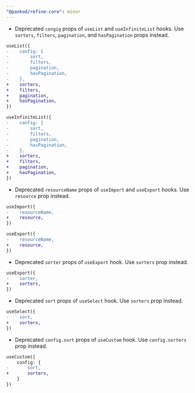 ```yaml
---
"@pankod/refine-core": minor
---
```


-   Deprecated `congig` props of `useList` and `useInfiniteList` hooks. Use `sorters`, `filters`, `pagination`, and `hasPagination` props instead.

```diff
useList({
-    config: {
-        sort,
-        filters,
-        pagination,
-        hasPagination,
-    },
+    sorters,
+    filters,
+    pagination,
+    hasPagination,
})

useInfiniteList({
-    config: {
-        sort,
-        filters,
-        pagination,
-        hasPagination,
-    },
+    sorters,
+    filters,
+    pagination,
+    hasPagination,
})
```

-   Deprecated `resourceName` props of `useImport` and `useExport` hooks. Use `resource` prop instead.

```diff
useImport({
-    resourceName,
+    resource,
})

useExport({
-    resourceName,
+    resource,
})
```

-   Deprecated `sorter` props of `useExport` hook. Use `sorters` prop instead.

```diff
useExport({
-    sorter,
+    sorters,
})
```

-   Deprecated `sort` props of `useSelect` hook. Use `sorters` prop instead.

```diff
useSelect({
-    sort,
+    sorters,
})
```

- Deprecated `config.sort` props of `useCustom` hook. Use `config.sorters` prop instead.

```diff
useCustom({
    config: {
-       sort,
+       sorters,
    }
})
```
